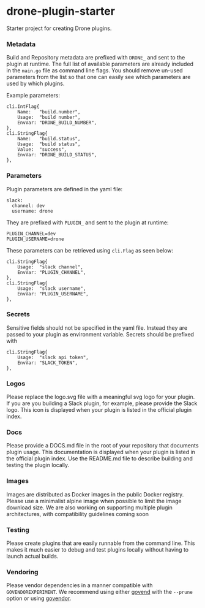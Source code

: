 # drone-plugin-starter

Starter project for creating Drone plugins.

### Metadata

Build and Repository metadata are prefixed with `DRONE_` and sent to the plugin at runtime. The full list of available parameters are already included in the `main.go` file as command line flags. You should remove un-used parameters from the list so that one can easily see which parameters are used by which plugins.

Example parameters:

```
cli.IntFlag{
    Name:   "build.number",
    Usage:  "build number",
    EnvVar: "DRONE_BUILD_NUMBER",
},
cli.StringFlag{
    Name:   "build.status",
    Usage:  "build status",
    Value:  "success",
    EnvVar: "DRONE_BUILD_STATUS",
},
```

### Parameters

Plugin parameters are defined in the yaml file:

```
slack:
  channel: dev
  username: drone
```

They are prefixed with `PLUGIN_` and sent to the plugin at runtime:

```
PLUGIN_CHANNEL=dev
PLUGIN_USERNAME=drone
```

These parameters can be retrieved using `cli.Flag` as seen below:

```
cli.StringFlag{
    Usage:  "slack channel",
    EnvVar: "PLUGIN_CHANNEL",
},
cli.StringFlag{
    Usage:  "slack username",
    EnvVar: "PLUGIN_USERNAME",
},
```

### Secrets

Sensitive fields should not be specified in the yaml file. Instead they are passed to your plugin as environment variable. Secrets should be prefixed with

```
cli.StringFlag{
    Usage:  "slack api token",
    EnvVar: "SLACK_TOKEN",
},
```

### Logos

Please replace the logo.svg file with a meaningful svg logo for your plugin. If you are you building a Slack plugin, for example, please provide the Slack logo. This icon is displayed when your plugin is listed in the official plugin index.

### Docs

Please provide a DOCS.md file in the root of your repository that documents plugin usage. This documentation is displayed when your plugin is listed in the official plugin index. Use the README.md file to describe building and testing the plugin locally.

### Images

Images are distributed as Docker images in the public Docker registry. Please use a minimalist alpine image when possible to limit the image download size. We are also working on supporting multiple plugin architectures, with compatibility guidelines coming soon

### Testing

Please create plugins that are easily runnable from the command line. This makes it much easier to debug and test plugins locally without having to launch actual builds.

### Vendoring

Please vendor dependencies in a manner compatible with `GOVENDOREXPERIMENT`. We recommend using either [govend](https://github.com/govend/govend) with the `--prune` option or using [govendor](https://github.com/kardianos/govendor).
